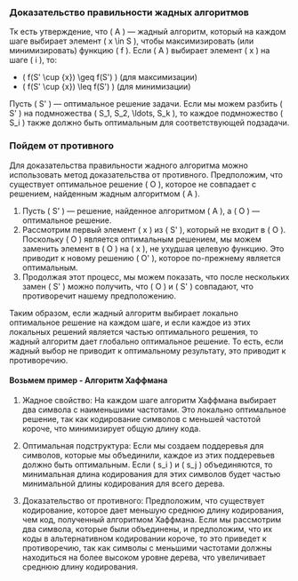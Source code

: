 ### Доказательство правильности жадных алгоритмов

Тк есть утверждение, что \( A \) — жадный алгоритм, который на каждом шаге выбирает элемент \( x \in S \), чтобы максимизировать (или минимизировать) функцию \( f \). Если \( A \) выбирает элемент \( x \) на шаге \( i \), то:

- \( f(S' \cup \{x\}) \geq f(S') \) (для максимизации)
- \( f(S' \cup \{x\}) \leq f(S') \) (для минимизации)

Пусть \( S' \) — оптимальное решение задачи. Если мы можем разбить \( S' \) на подмножества \( S_1, S_2, \ldots, S_k \), то каждое подмножество \( S_i \) также должно быть оптимальным для соответствующей подзадачи.

### Пойдем от противного

Для доказательства правильности жадного алгоритма можно использовать метод доказательства от противного. Предположим, что существует оптимальное решение \( O \), которое не совпадает с решением, найденным жадным алгоритмом \( A \).

1. Пусть \( S' \) — решение, найденное алгоритмом \( A \), а \( O \) — оптимальное решение.
2. Рассмотрим первый элемент \( x \) из \( S' \), который не входит в \( O \). Поскольку \( O \) является оптимальным решением, мы можем заменить элемент в \( O \) на \( x \), не ухудшая целевую функцию. Это приводит к новому решению \( O' \), которое по-прежнему является оптимальным.
3. Продолжая этот процесс, мы можем показать, что после нескольких замен \( S' \) можно получить, что \( O \) и \( S' \) совпадают, что противоречит нашему предположению.

Таким образом, если жадный алгоритм выбирает локально оптимальное решение на каждом шаге, и если каждое из этих локальных решений является частью оптимального решения, то жадный алгоритм дает глобально оптимальное решение.
То есть, если жадный выбор не приводит к оптимальному результату, это приводит к противоречию. 

#### Возьмем пример - Алгоритм Хаффмана

1. Жадное свойство: На каждом шаге алгоритм Хаффмана выбирает два символа с наименьшими частотами. Это локально оптимальное решение, так как кодирование символов с меньшей частотой короче, что минимизирует общую длину кода.

2. Оптимальная подструктура: Если мы создаем поддеревья для символов, которые мы объединили, каждое из этих поддеревьев должно быть оптимальным. Если \( s_i \) и \( s_j \) объединяются, то минимальная длина кодирования для этих символов будет частью минимальной длины кодирования для всего дерева.

3. Доказательство от противного: Предположим, что существует кодирование, которое дает меньшую среднюю длину кодирования, чем код, полученный алгоритмом Хаффмана. Если мы рассмотрим два символа, которые были объединены, и предположим, что их коды в альтернативном кодировании короче, то это приведет к противоречию, так как символы с меньшими частотами должны находиться на более высоком уровне дерева, что увеличивает среднюю длину кодирования.


